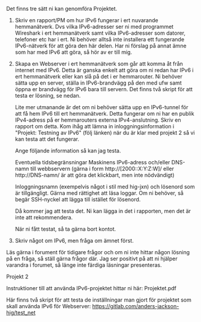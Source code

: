 Det finns tre sätt ni kan genomföra Projektet.

1. Skriv en rapport/PM om hur IPv6 fungerar i ert nuvarande hemmanätverk.  Dvs vilka IPv6-adresser ser ni med programmet Wireshark i ert hemmanätverk samt vilka IPv6-adresser som datorer, telefoner etc har i ert.  Ni behöver alltså inte installera ett fungerande IPv6-nätverk för att göra den här delen.
   Har ni förslag på annat ämne som har med IPv6 att göra, så hör av er till mig.

2. Skapa en Webserver i ert hemmanätverk som går att komma åt från internet med IPv6.  Detta är ganska enkelt att göra om ni redan har IPv6 i ert hemmanätverk eller kan slå på det i er hemmarouter.  Ni behöver sätta upp en server, ställa in IPv6-brandvägg på den med ufw samt öppna er brandvägg för IPv6 bara till servern.
   Det finns två skript för att testa er lösning, se nedan.

   Lite mer utmanande är det om ni behöver sätta upp en IPv6-tunnel för att få hem IPv6 till ert hemmanätverk.  Detta fungerar om ni har en publik IPv4-adress på er hemmarouters externa IPv4-anslutning. 
   Skriv en rapport om detta.  Kom ihåg att lämna in inloggningsinformation i "Projekt: Testning av IPv6" (följ länken) när du är klar med projekt 2 så vi kan testa att det fungerar.

   Ange följande information så kan jag testa.

   Eventuella tidsbegränsningar
   Maskinens IPv6-adress och/eller DNS-namn till webbservern (gärna i form http://[2000::X:Y:Z:W]/ eller http://DNS-namn/  är att göra det klickbart, men inte nödvändigt)
   
   Inloggningsnamn (exempelvis något i stil med hig-jxn) och lösenord som är tillgängligt.  Gärna med rättighet att läsa loggar.  Om ni behöver, så begär SSH-nyckel att lägga till istället för lösenord.

   Då kommer jag att testa det.  Ni kan lägga in det i rapporten, men det är inte att rekommendera.

   När ni fått testat, så ta gärna bort kontot.
   

3. Skriv något om IPv6, men fråga om ämnet först.

Läs gärna i forument för tidigare frågor och om ni inte hittar någon lösning på en fråga, så ställ gärna frågor där.  Jag ser positivt på att ni hjälper varandra i forumet, så länge inte färdiga läsningar presenteras.


Projekt 2

Instruktioner till att använda IPv6-projektet hittar ni här: Projektet.pdf

Här finns två skript för att testa de inställningar man gjort för projektet som skall använda IPv6 för Webserver: https://gitlab.com/anders-jackson-hig/test_net
